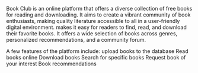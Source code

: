 Book Club is an online platform that offers a diverse collection of free books for reading and downloading. 
It aims to create a vibrant community of book enthusiasts, making quality literature accessible to all in a user-friendly digital environment.
makes it easy for readers to find, read, and download their favorite books. It offers a wide selection of books across genres, personalized recommendations, and a community forum.


A few features of the platform include:
upload books to the database
Read books online
Download books
Search for specific books
Request book of your interest
Book recommendations
